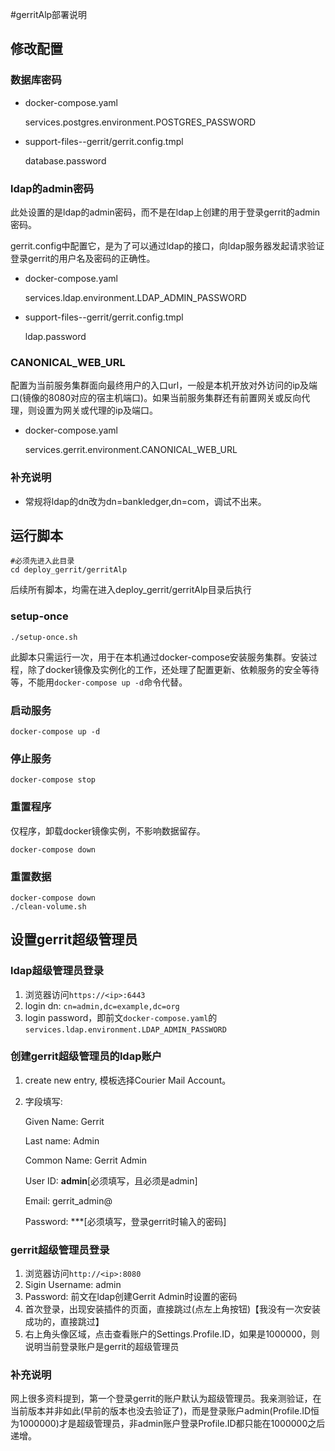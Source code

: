 #gerritAlp部署说明

## 修改配置

### 数据库密码

* docker-compose.yaml

  services.postgres.environment.POSTGRES_PASSWORD

* support-files--gerrit/gerrit.config.tmpl

  database.password

### ldap的admin密码

此处设置的是ldap的admin密码，而不是在ldap上创建的用于登录gerrit的admin密码。

gerrit.config中配置它，是为了可以通过ldap的接口，向ldap服务器发起请求验证登录gerrit的用户名及密码的正确性。

* docker-compose.yaml

  services.ldap.environment.LDAP_ADMIN_PASSWORD

* support-files--gerrit/gerrit.config.tmpl

  ldap.password

### CANONICAL_WEB_URL

配置为当前服务集群面向最终用户的入口url，一般是本机开放对外访问的ip及端口(镜像的8080对应的宿主机端口)。如果当前服务集群还有前置网关或反向代理，则设置为网关或代理的ip及端口。

* docker-compose.yaml

  services.gerrit.environment.CANONICAL_WEB_URL

### 补充说明

* 常规将ldap的dn改为dn=bankledger,dn=com，调试不出来。

## 运行脚本

```shell
#必须先进入此目录
cd deploy_gerrit/gerritAlp
```

后续所有脚本，均需在进入deploy_gerrit/gerritAlp目录后执行

### setup-once

```shell
./setup-once.sh
```

此脚本只需运行一次，用于在本机通过docker-compose安装服务集群。安装过程，除了docker镜像及实例化的工作，还处理了配置更新、依赖服务的安全等待等，不能用```docker-compose up -d```命令代替。

### 启动服务

```shell
docker-compose up -d
```

### 停止服务

```shell
docker-compose stop
```

### 重置程序

仅程序，卸载docker镜像实例，不影响数据留存。

```
docker-compose down
```

### 重置数据

```
docker-compose down
./clean-volume.sh
```

## 设置gerrit超级管理员

### ldap超级管理员登录

1. 浏览器访问```https://<ip>:6443```
2. login dn: ```cn=admin,dc=example,dc=org```
3. login password，即前文```docker-compose.yaml```的```services.ldap.environment.LDAP_ADMIN_PASSWORD```

### 创建gerrit超级管理员的ldap账户

1. create new entry, 模板选择Courier Mail Account。

2. 字段填写:

   Given Name:		Gerrit

   Last name:		Admin

   Common Name:	Gerrit Admin

   User ID: 			**admin**[必须填写，且必须是admin]

   Email: 			gerrit_admin@<domain>

   Password: 		***[必须填写，登录gerrit时输入的密码]

### gerrit超级管理员登录

1. 浏览器访问```http://<ip>:8080```
2. Sigin Username: admin
3. Password: 前文在ldap创建Gerrit Admin时设置的密码
4. 首次登录，出现安装插件的页面，直接跳过(点左上角按钮)【我没有一次安装成功的，直接跳过】
5. 右上角头像区域，点击查看账户的Settings.Profile.ID，如果是1000000，则说明当前登录账户是gerrit的超级管理员

### 补充说明

网上很多资料提到，第一个登录gerrit的账户默认为超级管理员。我亲测验证，在当前版本并非如此(早前的版本也没去验证了)，而是登录账户admin(Profile.ID恒为1000000)才是超级管理员，非admin账户登录Profile.ID都只能在1000000之后递增。